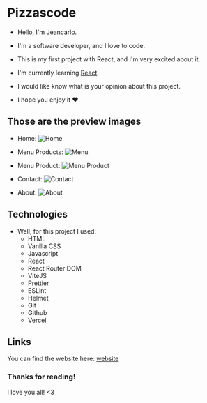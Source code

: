 # Pizzascode

- Hello, I'm Jeancarlo.

- I'm a software developer, and I love to code.
- This is my first project with React, and I'm very excited about it.
- I'm currently learning [React](https://reactjs.org/).
- I would like know what is your opinion about this project.
- I hope you enjoy it ❤

## Those are the preview images

- Home:
  ![Home](https://user-images.githubusercontent.com/72767265/154824056-7d43c4e9-6634-4a46-849b-48cc8fec6953.png)

- Menu Products:
  ![Menu](https://user-images.githubusercontent.com/72767265/154824064-961b2ae0-9c43-4db8-88c2-b3faad70d938.png)

- Menu Product:
  ![Menu Product](https://user-images.githubusercontent.com/72767265/154824062-be826c0d-1091-4280-9704-7e992f5cb14e.png)

- Contact:
  ![Contact](https://user-images.githubusercontent.com/72767265/154824060-8534ff79-228c-4582-9f01-e1490ff6895f.png)

- About:
  ![About](https://user-images.githubusercontent.com/72767265/154824061-c05e7ca9-69d4-4b93-bad2-996d850e34b2.png)

## Technologies

- Well, for this project I used:
  - HTML
  - Vanilla CSS
  - Javascript
  - React
  - React Router DOM
  - ViteJS
  - Prettier
  - ESLint
  - Helmet
  - Git
  - Github
  - Vercel

## Links

You can find the website here: [website](https://pizzascode.vercel.app/)

### Thanks for reading!

I love you all! <3
